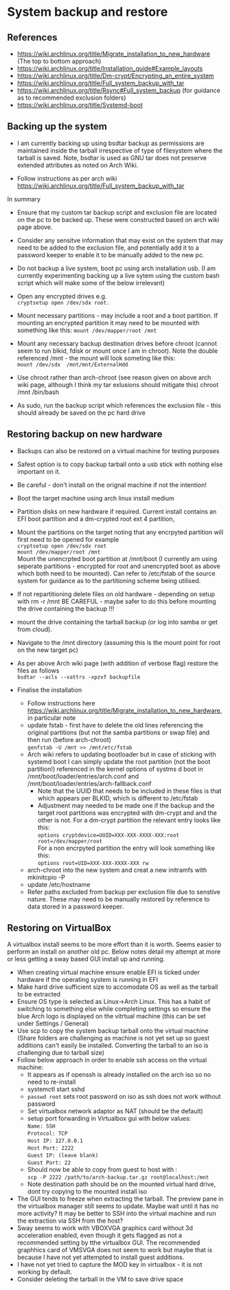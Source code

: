 # System backup and restore

## References
 - https://wiki.archlinux.org/title/Migrate_installation_to_new_hardware  (The top to bottom approach)
 - https://wiki.archlinux.org/title/Installation_guide#Example_layouts
 - https://wiki.archlinux.org/title/Dm-crypt/Encrypting_an_entire_system
 - https://wiki.archlinux.org/title/Full_system_backup_with_tar
 - https://wiki.archlinux.org/title/Rsync#Full_system_backup  (for guidance as to recommended exclusion folders)
 - https://wiki.archlinux.org/title/Systemd-boot


## Backing up the system
- I am currently backing up using bsdtar backup as permissions are maintained inside the tarball irrespective of type of filesystem where the tarball is saved.  Note, bsdtar is used as GNU tar does not preserve extended attributes as noted on Arch Wiki.

- Follow instructions as per arch wiki
	https://wiki.archlinux.org/title/Full_system_backup_with_tar

In summary
 - Ensure that my custom tar backup script and exclusion file are located on the pc to be backed up.  These were constructed based on arch wiki page above.

 - Consider any sensitve information that may exist on the system that may need to be added to the exclusion file, and potentially add it to a password keeper to enable it to be manually added to the new pc.

 - Do not backup a live system, boot pc using arch installation usb.  (I am currently experimenting backing up a live sytem  using the custom bash script which will make some of the below irrelevant)

- Open any encrypted drives e.g. <br> `cryptsetup open /dev/sdx root.`

 - Mount necessary partitions - may include a root and a boot partition.  If mounting an encrypted partition it may need to be mounted with something like this:
    `mount /dev/mapper/root /mnt`

 - Mount any necessary backup destination drives before chroot (cannot seem to run blkid, fdisk or mount once I am in chroot).  Note the double referenced /mnt - the mount will look someting like this: <br>
 `mount /dev/sdx  /mnt/mnt/ExternalHdd`

 - Use chroot rather than arch-chroot (see reason given on above arch wiki page, although I think my tar exlusions should mitigate this)
	chroot /mnt /bin/bash

 - As sudo, run the backup script which references the exclusion file - this should already be saved on the pc hard drive



## Restoring backup on new hardware

 - Backups can also be restored on a virtual machine for testing purposes
 
 - Safest option is to copy backup tarball onto a usb stick with nothing else important on it.

 - Be careful - don't install on the orignal machine if not the intention!

 - Boot the target machine using arch linux install medium

 - Partition disks on new hardware if required.  Current install contains an EFI boot partition and a dm-crypted root ext 4 partition,
 
 - Mount the partitions on the target noting that any encrpyted partition will first need to be opened for example <br>
 `cryptsetup open /dev/sdx root` <br>
 `mount /dev/mapper/root /mnt` <br>
 Mount the unencrpted boot partition at /mnt/boot  (I currently am using seperate partitions - encrypted for root and unencrypted boot as above  which both need to be mounted).  Can refer to /etc/fstab of the source system for guidance as to the partitioning scheme being utilised.

 - If not repartitioning delete files on old hardware - depending on setup with rm -r /mnt   BE CAREFUL - maybe safer to do this before mounting the drive containing the backup !!! 

 - mount the drive containing the tarball backup (or log into samba or get from cloud).
 
 - Navigate to the /mnt directory (assuming this is the mount point for root on the new target pc)

 - As per above Arch wiki page (with addition of verbose flag) restore the files as follows <br>
	`bsdtar --acls --xattrs -xpzvf backupfile`
	
- Finalise the installation
	- Follow instructions here <br>
    https://wiki.archlinux.org/title/Migrate_installation_to_new_hardware, in particular note
	- update fstab - first have to delete the old lines referencing the  original partitions (but not the samba partitions or swap file) and then run (before arch-chroot) <br>
    `genfstab -U /mnt >> /mnt/etc/fstab`
	- Arch wiki refers to updating bootloader but in case of sticking with systemd boot I can simply update the root partition (not the boot partition!) referenced in the kernel options of systms d boot in /mnt/boot/loader/entries/arch.conf and /mnt/boot/loader/entries/arch-fallback.conf 
        - Note that the UUID that needs to be included in these files is that which appears per BLKID, which is different to /etc/fstab
        - Adjustment may needed to be made one if the backup and the target root partitions was encrypted with dm-crypt and and the other is not.  For a dm-crypt partition the relevant entry looks like this: <br>
        `options cryptdevice=UUID=XXX-XXX-XXXX-XXX:root root=/dev/mapper/root`<br>
        For a non encrpyted partition the entry will look something like this: <br>
        `options root=UID=XXX-XXX-XXXX-XXX rw`
	- arch-chroot into the new system and creat a new initramfs with mkinitcpio -P
	- update /etc/hostname
	- Refer paths excluded from backup per exclusion file due to senstive nature.  These may need to be manually restored by reference to data stored in a password keeper.

## Restoring on VirtualBox

A virtualbox install seems to be more effort than it is worth.  Seems easier to perform an install on another old pc.  Below notes detail my attempt at more or less getting a sway based GUI install up and running.

- When creating virtual machine ensure enable EFI is ticked under hardware if the operating system is running in EFI 
- Make hard drive sufficient size to accomodate OS as well as the tarball to be extracted
- Ensure OS type is selected as Linux->Arch Linux.  This has a habit of switching to something else while completing settings so ensure the blue Arch logo is displayed on the vitrtual machine (this can be set under Settings / General)
- Use scp to copy the system backup tarball onto the virtual machine (Share folders are challenging as machine  is not yet set up so guest additions can't easily be installed.  Converting the tarball to an iso is challenging due to tarball size)
- Follow below approach in order to enable ssh access on the virtual machine:
    - It appears as if openssh is already installed on the arch iso so no need to re-install
    - systemctl start sshd
    - `passwd root` sets root password on iso as ssh does not work without password
    - Set virtualbox network adaptor as NAT (should be the default)
    - setup port forwarding in Virtualbox gui with below values: <br>
    `Name: SSH`<br>
`Protocol: TCP`<br>
`Host IP: 127.0.0.1`<br>
`Host Port: 2222`<br>
`Guest IP: (leave blank)`<br>
`Guest Port: 22`<br>
    - Should now be able to copy from guest to host with : <br>
    `scp -P 2222 /path/to/arch-backup.tar.gz root@localhost:/mnt`
    - Note destination path should be on the mounted virtual hard drive, dont try copying to the mounted install iso
 - The GUI tends to freeze when extracting the tarball.  The preview pane in the virtualbox manager still seems to update.  Maybe wait until it has no more activity?  It may be better to SSH into the virtual machine and run the extraction via SSH from the host?
 - Sway seems to work with VBOXVGA graphics card without 3d acceleration enabled, even though it gets flagged as not a recommended setting by tthe virtualbox GUI.  The recommended graphhics card of VMSVGA does not seem to work but maybe that is because I have not yet attempted to install guest additions.
 - I have not yet tried to capture the MOD key in virtualbox  - it is not working by default.
 - Consider deleting the tarball in the VM to save drive space

